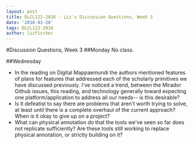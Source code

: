 ```yaml
---
layout: post
title: DLCL122-2016 - Liz's Discussion Questions, Week 3
date: '2016-01-20'
tags: DLCL122-2016
author: lizfischer
---
```


#Discussion Questions, Week 3
##Monday
No class.

##Wednesday
* In the reading on Digital Mappaemundi the authors mentioned features of plans for features that addressed each of the scholarly primitives we have discussed previously. I've noticed a trend, between the Mirador Github issues, this reading, and technology generally  toward expecting one platform/application to address all our needs-- is this desirable? 
* Is it defeatist to say there are problems that aren't worth trying to solve, at least until there is a complete overhaul of the current approach? When is it okay to give up on a project?
* What can physical annotation do that the tools we've seen so far does not replicate sufficiently? Are these tools still working to replace physical annotation, or strictly building on it?
